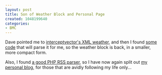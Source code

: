 ```yaml
--- 
layout: post
title: Son of Weather Block and Personal Page
created: 1048199640
categories: 
- BMC
---
```

Dave pointed me to <a href="">interceptvector's XML weather</a>, and then I found <a href="http://www.cruelacid.com/?page=weather">some code</a> that will parse it for me, so the weather block is back, in a smaller, more compact form.

Also, I found <a href="http://www.mouken.com/rss/">a good PHP RSS parser</a>, so I have now again split out <a href="/~boris/">my personal blog</a>, for those that are avidly following my life only...
